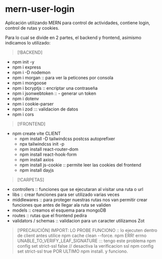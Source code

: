 # mern-user-login
Aplicación utilizando MERN para control de actividades, contiene login, control de rutas y cookies.

Para lo cual se divide en 2 partes, el backend y frontend, asimismo indicamos lo utilizado:
> [!BACKEND]
   - npm init -y 
   - npm i express
   - npm i -D nodemon
   - npm i morgan   :: para ver la peticones por consola
   - npm i mongoose
   - npm i bcryptjs  :: encriptar una contraseña 
   - npm i jsonwebtoken  :: - generar un token
   - npm i dotenv
   - npm i cookie-parser
   - npm i zod   ::: validacion de datos
   - npm i cors

> [!FRONTEND]
  -  npm create vite
    CLIENT
       - npm install -D tailwindcss postcss autoprefixer
       - npx tailwindcss init -p
       - npm install react-router-dom
       - npm install react-hook-form
       - npm install axios
       - npm install js-cookie :: permite leer las cookies del frontend
       - npm install dayjs

> [!CARPETAS]
- controllers   :: funciones que se ejecutaran al visitar una ruta o url
- libs          :: crear funciones para ser utilizado varias veces
- middlewares   :: para proteger nuestras rutas nos van permitir crear funciones que antes de llegar ala ruta se validen
- models        :: creamos el esquema para mongoDB
- routes        :: rutas que el frontend pedira
- validators / schemas :: validacion para un caracter utilizamos Zot

> [!PRECAUCIÓN]
IMPORT: LO PROBE FUNCIONO :: lo ejecuten dentro de client  antes utilice  npm cache clean --force.
npm ERR! errno UNABLE_TO_VERIFY_LEAF_SIGNATURE ::: tengo este problema
npm config set strict-ssl false   // desactiva la verificacion ssl
npm config set strict-ssl true
POR ULTIMO npm install. y funciono.